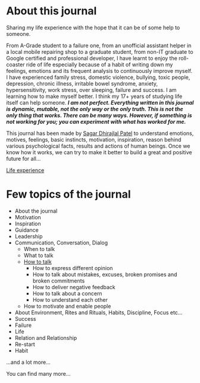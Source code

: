 # About this journal

Sharing my life experience with the hope that it can be of some help to someone.

From A-Grade student to a failure one, from an unofficial assistant helper in a local mobile repairing shop to a graduate student, from non-IT graduate to Google certified and professional developer, I have learnt to enjoy the roll-coaster ride of life especially because of a habit of writing down my feelings, emotions and its frequent analysis to continuously improve myself. I have experienced family stress, domestic violence, bullying, toxic people, depression, chronic illness, irritable bowel syndrome, anxiety, hypersensitivity, work stress, over sleeping, failure and success. I am learning how to make myself better. I think my 17+ years of studying life itself can help someone. _**I am not perfect. Everything written in this journal is dynamic, mutable, not the only way or the only truth. This is not the only thing that works. There can be many ways. However, if something is not working for you; you can experiment with what has worked for me.**_

This journal has been made by [Sagar Dhirajlal Patel](https://www.linkedin.com/in/srdpatel/) to understand emotions, motives, feelings, basic instincts, motivation, inspiration, reason behind various psychological facts, results and actions of human beings. Once we know how it works, we can try to make it better to build a great and positive future for all…

[Life experience](https://docs.google.com/document/d/1vcD3g8FbizbVaBWdq4JQy2Y8U_6jdHsS6jd0eXsS3l0/edit?usp=sharing)

# Few topics of the journal

* About the journal
* Motivation
* Inspiration
* Guidance
* Leadership
* Communication, Conversation, Dialog
  * When to talk
  * What to talk
  * [How to talk](https://docs.google.com/document/d/1RfTvuBHlECYBuIb1C3jiO00iwOhdovQsmd4nu49rG14/edit?usp=sharing)
    * How to express different opinion
    * How to talk about mistakes, excuses, broken promises and broken commitments
    * How to deliver negative feedback
    * How to talk about a concern
    * How to understand each other
  * How to motivate and enable people
* About Environment, Rites and Rituals, Habits, Discipline, Focus etc...
* Success
* Failure
* Life
* Relation and Relationship
* Re-start
* Habit

...and a lot more...

You can find many more...
